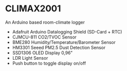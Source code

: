 # CLIMAX2001
An Arduino based room-climate logger

- Adafruit Arduino Datalogging Shield (SD-Card + RTC)
- CJMCU-811 CO2/TVOC Sensor
- BME280 Humidity/Temperature/Barometer Sensor
- HM3301 Seeed PM2.5 Dust Detection Sensor
- SSD1306 OLED Display 0,96"
- LDR Light Sensor
- Push button to toggle display on/off
